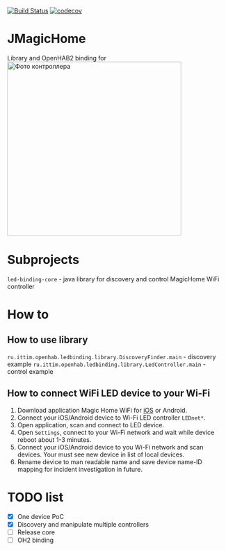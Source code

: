 [![Build Status](https://travis-ci.com/tfedyanin/MagicHome-WifiLedController.svg?branch=master)](https://travis-ci.com/tfedyanin/MagicHome-WifiLedController)
[![codecov](https://codecov.io/gh/tfedyanin/MagicHome-WifiLedController/branch/master/graph/badge.svg)](https://codecov.io/gh/tfedyanin/MagicHome-WifiLedController)

# JMagicHome
Library and OpenHAB2 binding for 
<img src="readme/controller.jpg" width="400" height="400" alt="Фото контроллера" title="Именно такой контроллер использую я"/>

# Subprojects
`led-binding-core` - java library for discovery and control MagicHome WiFi controller

# How to

## How to use library
`ru.ittim.openhab.ledbinding.library.DiscoveryFinder.main` - discovery example
`ru.ittim.openhab.ledbinding.library.LedController.main` - control example

## How to connect WiFi LED device to your Wi-Fi
1. Download application Magic Home WiFi for [iOS](https://itunes.apple.com/ru/app/magic-home-wifi/id944574066?mt=8) or Android.
2. Connect your iOS/Android device to Wi-Fi LED controller `LEDnet*`.
3. Open application, scan and connect to LED device.
4. Open `Settings`, connect to your Wi-Fi network and wait while device reboot about 1-3 minutes.
5. Connect your iOS/Android device to you Wi-Fi network and scan devices. Your must see new device in list of local devices.
6. Rename device to man readable name and save device name-ID mapping for incident investigation in future.

# TODO list
- [x] One device PoC 
- [x] Discovery and manipulate multiple controllers
- [ ] Release core
- [ ] OH2 binding
